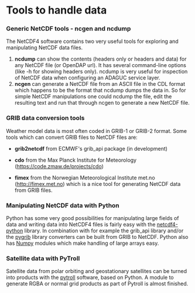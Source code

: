 
# Tools to handle data

### Generic NetCDF tools - ncgen and ncdump

The NetCDF4 software contains two very useful tools for exploring and
manipulating NetCDF data files.

1.  **ncdump** can show the contents (headers only or headers and data)
    for any NetCDF file (or OpenDAP url). It has several command-line
    options (like -h for showing headers only). ncdump is very useful
    for inspection of NetCDF data when configuring an ADAGUC service
    layer.
2.  **ncgen** can generate a NetCDF file from an ASCII file in the CDL
    format which happens to be the format that ncdump dumps the data in.
    So for simple NetCDF manipulations one could ncdump the file, edit
    the resulting text and run that through ncgen to generate a new
    NetCDF file.

### GRIB data conversion tools

Weather model data is most often coded in GRIB-1 or GRIB-2 format. Some
tools which can convert GRIB files to NetCDF files are:

- **grib2netcdf** from ECMWF's grib_api package (in development)

- **cdo** from the Max Planck Institute for Meteorology
(https://code.zmaw.de/projects/cdo)
- **fimex** from the Norwegian Meteorological Institute met.no
(http://fimex.met.no) which is a nice tool for generating NetCDF data
from GRIB files.

### Manipulating NetCDF data with Python

Python has some very good possibilities for manipulating large fields of
data and writing data into NetCDF4 files is fairly easy with the
[netcdf4-python](http://code.google.com/p/netcdf4-python) library. In
combination with for example the grib_api library and/or the
[pygrib](https://code.google.com/p/pygrib) library converters can be
built from GRIB to NetCDF.
Python also has [Numpy](http://www.numpy.org) modules which make
handling of large arrays easy.

### Satellite data with PyTroll

Satellite data from polar orbiting and geostationary satellites can be
turned into products with the [pytroll](http://www.pytroll.org)
software, based on Python. A module to generate RGBA or normal grid
products as part of Pytroll is almost finished.
